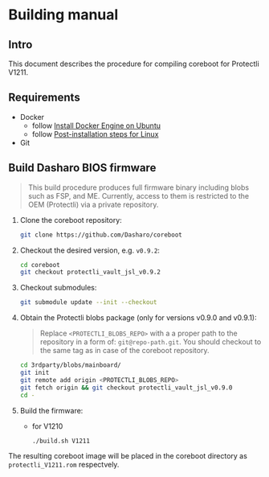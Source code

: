 # Building manual

## Intro

This document describes the procedure for compiling coreboot for Protectli
V1211.

## Requirements

- Docker
    + follow [Install Docker Engine on Ubuntu](https://docs.docker.com/engine/install/ubuntu/)
    + follow [Post-installation steps for Linux](https://docs.docker.com/engine/install/linux-postinstall/)
- Git

## Build Dasharo BIOS firmware

> This build procedure produces full firmware binary including blobs such as
> FSP, and ME. Currently, access to them is restricted to the OEM (Protectli) via
> a private repository.

1. Clone the coreboot repository:

    ```bash
    git clone https://github.com/Dasharo/coreboot
    ```

2. Checkout the desired version, e.g. `v0.9.2`:

    ```bash
    cd coreboot
    git checkout protectli_vault_jsl_v0.9.2
    ```

3. Checkout submodules:

    ```bash
    git submodule update --init --checkout
    ```

4. Obtain the Protectli blobs package (only for versions v0.9.0 and v0.9.1):

    > Replace `<PROTECTLI_BLOBS_REPO>` with a a proper path to the repository
    > in a form of: `git@repo-path.git`. You should checkout to the same tag as
    > in case of the coreboot repository.

    ```bash
    cd 3rdparty/blobs/mainboard/
    git init
    git remote add origin <PROTECTLI_BLOBS_REPO>
    git fetch origin && git checkout protectli_vault_jsl_v0.9.0
    cd -
    ```

5. Build the firmware:

    + for V1210

        ```bash
        ./build.sh V1211
        ```

The resulting coreboot image will be placed in the coreboot directory as
`protectli_V1211.rom`
respectvely.
